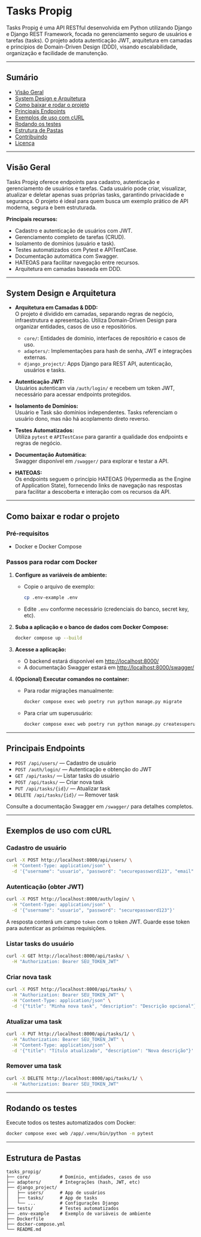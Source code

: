 # Tasks Propig

Tasks Propig é uma API RESTful desenvolvida em Python utilizando Django e Django REST Framework, focada no gerenciamento seguro de usuários e tarefas (tasks). O projeto adota autenticação JWT, arquitetura em camadas e princípios de Domain-Driven Design (DDD), visando escalabilidade, organização e facilidade de manutenção.

---

## Sumário

- [Visão Geral](#visão-geral)
- [System Design e Arquitetura](#system-design-e-arquitetura)
- [Como baixar e rodar o projeto](#como-baixar-e-rodar-o-projeto)
- [Principais Endpoints](#principais-endpoints)
- [Exemplos de uso com cURL](#exemplos-de-uso-com-curl)
- [Rodando os testes](#rodando-os-testes)
- [Estrutura de Pastas](#estrutura-de-pastas)
- [Contribuindo](#contribuindo)
- [Licença](#licença)

---

## Visão Geral

Tasks Propig oferece endpoints para cadastro, autenticação e gerenciamento de usuários e tarefas. Cada usuário pode criar, visualizar, atualizar e deletar apenas suas próprias tasks, garantindo privacidade e segurança. O projeto é ideal para quem busca um exemplo prático de API moderna, segura e bem estruturada.

**Principais recursos:**
- Cadastro e autenticação de usuários com JWT.
- Gerenciamento completo de tarefas (CRUD).
- Isolamento de domínios (usuário e task).
- Testes automatizados com Pytest e APITestCase.
- Documentação automática com Swagger.
- HATEOAS para facilitar navegação entre recursos.
- Arquitetura em camadas baseada em DDD.

---

## System Design e Arquitetura

- **Arquitetura em Camadas & DDD:**  
    O projeto é dividido em camadas, separando regras de negócio, infraestrutura e apresentação. Utiliza Domain-Driven Design para organizar entidades, casos de uso e repositórios.
    - `core/`: Entidades de domínio, interfaces de repositório e casos de uso.
    - `adapters/`: Implementações para hash de senha, JWT e integrações externas.
    - `django_project/`: Apps Django para REST API, autenticação, usuários e tasks.

- **Autenticação JWT:**  
    Usuários autenticam via `/auth/login/` e recebem um token JWT, necessário para acessar endpoints protegidos.

- **Isolamento de Domínios:**  
    Usuário e Task são domínios independentes. Tasks referenciam o usuário dono, mas não há acoplamento direto reverso.

- **Testes Automatizados:**  
    Utiliza `pytest` e `APITestCase` para garantir a qualidade dos endpoints e regras de negócio.

- **Documentação Automática:**  
    Swagger disponível em `/swagger/` para explorar e testar a API.

- **HATEOAS:**  
    Os endpoints seguem o princípio HATEOAS (Hypermedia as the Engine of Application State), fornecendo links de navegação nas respostas para facilitar a descoberta e interação com os recursos da API.

---

## Como baixar e rodar o projeto

### Pré-requisitos

- Docker e Docker Compose

### Passos para rodar com Docker

1. **Configure as variáveis de ambiente:**
    - Copie o arquivo de exemplo:
        ```sh
        cp .env-example .env
        ```
    - Edite `.env` conforme necessário (credenciais do banco, secret key, etc).

2. **Suba a aplicação e o banco de dados com Docker Compose:**
    ```sh
    docker compose up --build
    ```

3. **Acesse a aplicação:**
    - O backend estará disponível em [http://localhost:8000/](http://localhost:8000/)
    - A documentação Swagger estará em [http://localhost:8000/swagger/](http://localhost:8000/swagger/)

4. **(Opcional) Executar comandos no container:**
    - Para rodar migrações manualmente:
        ```sh
        docker compose exec web poetry run python manage.py migrate
        ```
    - Para criar um superusuário:
        ```sh
        docker compose exec web poetry run python manage.py createsuperuser
        ```

---

## Principais Endpoints

- `POST /api/users/` — Cadastro de usuário
- `POST /auth/login/` — Autenticação e obtenção do JWT
- `GET /api/tasks/` — Listar tasks do usuário
- `POST /api/tasks/` — Criar nova task
- `PUT /api/tasks/{id}/` — Atualizar task
- `DELETE /api/tasks/{id}/` — Remover task

Consulte a documentação Swagger em `/swagger/` para detalhes completos.

---

## Exemplos de uso com cURL

### Cadastro de usuário

```sh
curl -X POST http://localhost:8000/api/users/ \
  -H "Content-Type: application/json" \
  -d '{"username": "usuario", "password": "securepassword123", "email": "usuario@gmail.com"}'
```

### Autenticação (obter JWT)

```sh
curl -X POST http://localhost:8000/auth/login/ \
  -H "Content-Type: application/json" \
  -d '{"username": "usuario", "password": "securepassword123"}'
```

A resposta conterá um campo `token` com o token JWT. Guarde esse token para autenticar as próximas requisições.

### Listar tasks do usuário

```sh
curl -X GET http://localhost:8000/api/tasks/ \
  -H "Authorization: Bearer SEU_TOKEN_JWT"
```

### Criar nova task

```sh
curl -X POST http://localhost:8000/api/tasks/ \
  -H "Authorization: Bearer SEU_TOKEN_JWT" \
  -H "Content-Type: application/json" \
  -d '{"title": "Minha nova task", "description": "Descrição opcional"}'
```

### Atualizar uma task

```sh
curl -X PUT http://localhost:8000/api/tasks/1/ \
  -H "Authorization: Bearer SEU_TOKEN_JWT" \
  -H "Content-Type: application/json" \
  -d '{"title": "Título atualizado", "description": "Nova descrição"}'
```

### Remover uma task

```sh
curl -X DELETE http://localhost:8000/api/tasks/1/ \
  -H "Authorization: Bearer SEU_TOKEN_JWT"
```

---

## Rodando os testes

Execute todos os testes automatizados com Docker:

```sh
docker compose exec web /app/.venv/bin/python -m pytest
```

---

## Estrutura de Pastas

```
tasks_propig/
├── core/           # Domínio, entidades, casos de uso
├── adapters/       # Integrações (hash, JWT, etc)
├── django_project/
│   ├── users/      # App de usuários
│   ├── tasks/      # App de tasks
│   └── ...         # Configurações Django
├── tests/          # Testes automatizados
├── .env-example    # Exemplo de variáveis de ambiente
├── Dockerfile
├── docker-compose.yml
└── README.md
```

